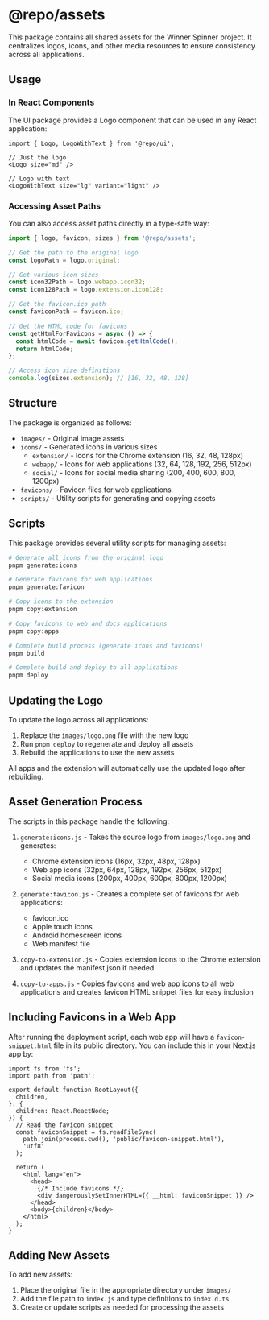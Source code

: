 # @repo/assets

This package contains all shared assets for the Winner Spinner project. It centralizes logos, icons, and other media resources to ensure consistency across all applications.

## Usage

### In React Components

The UI package provides a Logo component that can be used in any React application:

```tsx
import { Logo, LogoWithText } from '@repo/ui';

// Just the logo
<Logo size="md" />

// Logo with text
<LogoWithText size="lg" variant="light" />
```

### Accessing Asset Paths

You can also access asset paths directly in a type-safe way:

```ts
import { logo, favicon, sizes } from '@repo/assets';

// Get the path to the original logo
const logoPath = logo.original;

// Get various icon sizes
const icon32Path = logo.webapp.icon32;
const icon128Path = logo.extension.icon128;

// Get the favicon.ico path
const faviconPath = favicon.ico;

// Get the HTML code for favicons
const getHtmlForFavicons = async () => {
  const htmlCode = await favicon.getHtmlCode();
  return htmlCode;
};

// Access icon size definitions
console.log(sizes.extension); // [16, 32, 48, 128]
```

## Structure

The package is organized as follows:

- `images/` - Original image assets
- `icons/` - Generated icons in various sizes
  - `extension/` - Icons for the Chrome extension (16, 32, 48, 128px)
  - `webapp/` - Icons for web applications (32, 64, 128, 192, 256, 512px)
  - `social/` - Icons for social media sharing (200, 400, 600, 800, 1200px)
- `favicons/` - Favicon files for web applications
- `scripts/` - Utility scripts for generating and copying assets

## Scripts

This package provides several utility scripts for managing assets:

```bash
# Generate all icons from the original logo
pnpm generate:icons

# Generate favicons for web applications
pnpm generate:favicon

# Copy icons to the extension
pnpm copy:extension

# Copy favicons to web and docs applications
pnpm copy:apps

# Complete build process (generate icons and favicons)
pnpm build

# Complete build and deploy to all applications
pnpm deploy
```

## Updating the Logo

To update the logo across all applications:

1. Replace the `images/logo.png` file with the new logo
2. Run `pnpm deploy` to regenerate and deploy all assets
3. Rebuild the applications to use the new assets

All apps and the extension will automatically use the updated logo after rebuilding.

## Asset Generation Process

The scripts in this package handle the following:

1. `generate:icons.js` - Takes the source logo from `images/logo.png` and generates:
   - Chrome extension icons (16px, 32px, 48px, 128px)
   - Web app icons (32px, 64px, 128px, 192px, 256px, 512px)
   - Social media icons (200px, 400px, 600px, 800px, 1200px)

2. `generate:favicon.js` - Creates a complete set of favicons for web applications:
   - favicon.ico
   - Apple touch icons
   - Android homescreen icons
   - Web manifest file

3. `copy-to-extension.js` - Copies extension icons to the Chrome extension and updates the manifest.json if needed

4. `copy-to-apps.js` - Copies favicons and web app icons to all web applications and creates favicon HTML snippet files for easy inclusion

## Including Favicons in a Web App

After running the deployment script, each web app will have a `favicon-snippet.html` file in its public directory. You can include this in your Next.js app by:

```tsx
import fs from 'fs';
import path from 'path';

export default function RootLayout({
  children,
}: {
  children: React.ReactNode;
}) {
  // Read the favicon snippet
  const faviconSnippet = fs.readFileSync(
    path.join(process.cwd(), 'public/favicon-snippet.html'),
    'utf8'
  );

  return (
    <html lang="en">
      <head>
        {/* Include favicons */}
        <div dangerouslySetInnerHTML={{ __html: faviconSnippet }} />
      </head>
      <body>{children}</body>
    </html>
  );
}
```

## Adding New Assets

To add new assets:

1. Place the original file in the appropriate directory under `images/`
2. Add the file path to `index.js` and type definitions to `index.d.ts`
3. Create or update scripts as needed for processing the assets